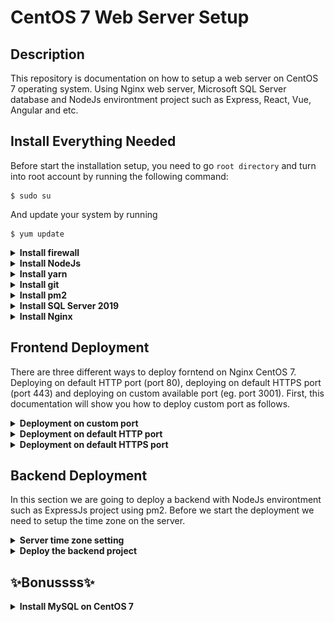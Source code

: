# CentOS 7 Web Server Setup

## Description

This repository is documentation on how to setup a web server on CentOS 7 operating system. Using Nginx web server, Microsoft SQL Server database and NodeJs environtment project such as Express, React, Vue, Angular and etc.

## Install Everything Needed

Before start the installation setup, you need to go `root directory` and turn into root account by running the following command:

```linux
$ sudo su
```

And update your system by running

```linux
$ yum update
```

<details>
<summary><b>Install firewall</b></summary>

<p>

First, you need to install firewall with this comamnd

```linux
$ yum install firewalld
```

After install firewall, you can enable the service and reboot your server to keep in mind that firewalld will cause the service to start up at boot

```linux
$ systemctl enable firewalld
$ reboot
```

After reboot the system we can verify that the service is running and reachable by typing:

```linux
$ firewall-cmd --state
```

and the output will be like this

```linux
running
```

Enable http and https services by running

```linux
$ firewall-cmd --permanent --zone=public --add-service=http
$ firewall-cmd --permanent --zone=public --add-service=https
```

And enable port 80 for http and 443 for https and you can also enable other ports as you want

```linux
$ firewall-cmd --permanent --zone=public --add-port=80/tcp
$ firewall-cmd --permanent --zone=public --add-port=443/tcp
$ firewall-cmd --permanent --zone=public --add-port=3000/tcp
```

Once everything is set, you can check the list that you have activated

```linux
$ firewall-cmd --permanent --zone=public --list-all
```

</p>
</details>

<details>
<summary><b>Install NodeJs</b></summary>

<p>

Before install NodeJs, install nvm with following command

```linux
$ curl -o- https://raw.githubusercontent.com/nvm-sh/nvm/v0.35.3/install.sh | bash
```

Close and re-opent the terminal and check nvm version to verify that nvm is installed successfully

```linux
$ nvm --version
```

After that you can install NodeJs with 3 options. First, you can install the lates version of NodeJs by typing:

```linux
$ nvm install node
```

or you can install the lts version:

```linux
$ nvm install --lts
```

or you can install the specific version (eg. v16.16.0):

```linux
$ nvm install 16.16.0
```

After installation success, check node and npm version to make sure that NodeJs is installed successfully

```linux
$ node --version
$ npm --version
```

</p>
</details>

<details>
<summary><b>Install yarn</b></summary>

<p>

Before install yarn, you need to import yarn repository with the following commands:

```linux
$ curl --silent --location https://dl.yarnpkg.com/rpm/yarn.repo | sudo tee /etc/yum.repos.d/yarn.repo
$ rpm --import https://dl.yarnpkg.com/rpm/pubkey.gpg
```

Once the repository is added, you can install yarn, by running:

```linux
$ yum install yarn
```

Verify the installation by checking the yarn version number:

```linux
$ yarn --version
```

</p>
</details>

<details>
<summary><b>Install git</b></summary>

<p>

Install git with the following commands:

```linux
$ yum install git
```

Verify the installation by chekcing the git version number:

```linux
$ git --version
```

Setting up your git by using the git config command to provide the name and email address that you would like to have embedded into your commits:

```linux
$ git config --global user.name "Your Name"
$ git config --global user.email "you@example.com"
```

To confirm that these configurations were added successfully, we can see all of the configuration items that have been set by typing:

```linux
$ git config --list
```

</p>
</details>

<details>
<summary><b>Install pm2</b></summary>

<p>

Install pm2 with the following commands:

```linux
$ npm i -g pm2
```

Verify the installation by chekcing the pm2 list:

```linux
$ pm2 list
```

</p>
</details>

<details>
<summary><b>Install SQL Server 2019</b></summary>

<p>

Before start the installation, make sure that your memory at least more than 2GB (not 2GB but 3GB or more). You can add the repository to your CentOS 7 by running the following command:

```linux
$ curl -o /etc/yum.repos.d/mssql-server.repo https://packages.microsoft.com/config/rhel/7/mssql-server-2019.repo
```

Update your system cache:

```linux
$ yum makecache
```

Then install SQL server 2019:

```linux
$ yum install -y mssql-server
```

After the installation, get info about the installed package

```linux
$ rpm -qi mssql-server
```

And the output will be like this:

```linux
Name        : mssql-server
Version     : 15.0.4223.1
Release     : 2
Architecture: x86_64
Install Date: Tue May 17 08:22:16 2022
Group       : Unspecified
Size        : 1297034956
License     : Commercial
Signature   : RSA/SHA256, Mon Apr 18 20:46:17 2022, Key ID eb3e94adbe1229cf
Source RPM  : mssql-server-15.0.4223.1-2.src.rpm
Build Date  : Mon Apr 18 20:05:17 2022
Build Host  : 17a94b24c000000.qzwxqe3wa2kubparrevzc0ivhc.xx.internal.cloudapp.net
...
```

After the package installation finishes, run mssql-conf setup and follow the prompts to set the sa (super admin) password and choose your edition

```linux
$ sudo /opt/mssql/bin/mssql-conf setup
```

And the output will be like this:

```linux
Choose an edition of SQL Server:
  1) Evaluation (free, no production use rights, 180-day limit)
  2) Developer (free, no production use rights)
  3) Express (free)
  4) Web (PAID)
  5) Standard (PAID)
  6) Enterprise (PAID)
  7) Enterprise Core (PAID)
  8) I bought a license through a retail sales channel and have a product key to enter.
```

For example we chose Developer Edition (number 2). And then type Yes and enter your sa password.

Then Install mssql-tools with the unixODBC developer package. Add the repository containing required packages using the next command:

```linux
$ curl -o /etc/yum.repos.d/msprod.repo https://packages.microsoft.com/config/rhel/7/prod.repo
```

With the repository added, we can proceed to install the tools

```linux
$ yum -y install mssql-tools unixODBC-devel
```

Accept the license terms during installation

After the installation success, you are ready to start and enable the sql server

```linux
$ systemctl start mssql-server
$ systemctl enable mssql-server
```

Add `/opt/mssql/bin/` to your $PATH variable:

```linux
$ echo 'export PATH=$PATH:/opt/mssql/bin:/opt/mssql-tools/bin' | sudo tee /etc/profile.d/mssql.sh
```

Source the file to start using MS SQL executable binaries in your current shell session:

```linux
$ source /etc/profile.d/mssql.sh
```

Allow SQL Server ports for remote hosts to connect:

```linux
$ firewall-cmd --permanent --add-port=1433/tcp
$ firewall-cmd --reload
```

Finally, connect to the SQL Server and verify it is working

```linux
$ sqlcmd -S localhost -U SA
```

At the first line type `select name from sysusers;` and 2nd line type `go`. Congrats if you see the list of database. You can try to test remote connection of the databse using SSMS, DBEaver or etc

</p>
</details>

<details>
<summary><b>Install Nginx</b></summary>

<p>

Before installing nginx, you need to add the EPEL software repository:

```linux
$ yum install epel-release
```

Install Nginx

```linux
$ yum install nginx
```

Start and enable nginx service:

```linux
$ systemctl start nginx
$ systemctl enable nginx
```

Check nginx service status after start by running this following command:

```linux
$ systemctl status nginx
```

And the output will be like this:

```linux
● nginx.service - The nginx HTTP and reverse proxy server
   Loaded: loaded (/usr/lib/systemd/system/nginx.service; disabled; vendor preset: disabled)
   Active: active (running) since Mon 2022-01-24 20:14:24 UTC; 5s ago
  Process: 1898 ExecStart=/usr/sbin/nginx (code=exited, status=0/SUCCESS)
  Process: 1896 ExecStartPre=/usr/sbin/nginx -t (code=exited, status=0/SUCCESS)
  Process: 1895 ExecStartPre=/usr/bin/rm -f /run/nginx.pid (code=exited, status=0/SUCCESS)
 Main PID: 1900 (nginx)
   CGroup: /system.slice/nginx.service
           ├─1900 nginx: master process /usr/sbin/nginx
           └─1901 nginx: worker process
```

If you haven't allow the firewall, allow the firewall first:

```linux
$ firewall-cmd --permanent --zone=public --add-service=http
$ firewall-cmd --permanent --zone=public --add-service=https
$ firewall-cmd --reload
```

Reboot the system

```linux
$ sudo reboot
```

After reboot the system, access your public ip or domain name on your browser

```linux
http://server_domain_name_or_public_ip/
```

The output on your browser will be like this:
![NGINX CENTOS 7](https://assets.digitalocean.com/articles/centos/nginx/centos-7-nginx.png)

</p>
</details>

## Frontend Deployment

There are three different ways to deploy forntend on Nginx CentOS 7. Deploying on default HTTP port (port 80), deploying on default HTTPS port (port 443) and deploying on custom available port (eg. port 3001). First, this documentation will show you how to deploy custom port as follows.

<details>
<summary><b>Deployment on custom port</b></summary>

<p>

In this case for example we will use `port 3001`.

1 | Go to the `root directory` and run the following command to get root access

```linux
$ sudo su
```

2 | Check used ports with this following command:

```linux
$ netstat -tunlp
```

The output will similar like this:

```linux
Proto Recv-Q Send-Q Local Address           Foreign Address         State       PID/Program name
tcp        0      0 127.0.0.1:1434          0.0.0.0:*               LISTEN      3270/sqlservr
tcp        0      0 0.0.0.0:111             0.0.0.0:*               LISTEN      550/rpcbind
tcp        0      0 0.0.0.0:80              0.0.0.0:*               LISTEN      1862/nginx: master
tcp        0      0 0.0.0.0:22              0.0.0.0:*               LISTEN      1150/sshd
tcp        0      0 127.0.0.1:1431          0.0.0.0:*               LISTEN      3270/sqlservr
tcp        0      0 0.0.0.0:1433            0.0.0.0:*               LISTEN      3270/sqlservr
tcp        0      0 127.0.0.1:25            0.0.0.0:*               LISTEN      1097/master
tcp6       0      0 ::1:1434                :::*                    LISTEN      3270/sqlservr
tcp6       0      0 :::111                  :::*                    LISTEN      550/rpcbind
tcp6       0      0 :::80                   :::*                    LISTEN      1862/nginx: master
```

The ports on the list above are ports that already used, you can choose the available port for example `port 3001`

3 | Enable firewall on port that will used (eg. port 3001)

```linux
$ firewall-cmd --permanent --zone=public --add-port=3001/tcp
$ firewall-cmd --reload
```

After that check is the selected port already enabled with the following command:

```linux
$ firewall-cmd --permanent --zone=public --list-ports
```

4 | Open selected port

After we enable the firewall on port that we want to use, we need to open the tcp port become available:

```linux
$ semanage port -a -t http_port_t -p tcp 3001
```

Sometimes it will return error like this:

```linux
ValueError: Port tcp/3001 already defined
```

Dont worry, we can replace `-a` option with `-m` for modify as follows:

```linux
$ semanage port -m -t http_port_t -p tcp 3001
```

After that, check to verify port that we want is available:

```linux
$ semanage port -l | grep http_port_t
```

It will return similar like this:

```linux
http_port_t                    tcp      3001, 80, 81, 443, 488, 8008, 8009, 8443, 9000
```

5 | Create a forntend project folder which will be read by nginx

```linux
$ mkdir -p /var/www/project-name
```

note: `-p` flag is used to create nested directory and `project-name` is the name of the project folder

6 | Change the project folder permissions to make it accessible to everyone with the followng command:

```linux
$ chown -R $USER:$USER /var/www/project-name
$ chmod -R 755 /var/www
$ restorecon -R /var/www/project-name
```

7 | Create index.html as the main html file which will be read by nginx. Or you can copy or clone your ready-project for example using git. But in this chase we will try to create new html file

```linux
$ nano /var/www/project-name/index.html
```

Once you are directed to the text editor, paste the following html code as an example project

```html
<html>
  <head>
    <title>Whelcome to my app :)</title>
  </head>
  <body>
    <h1>Hello! This is an app with port 3001</h1>
  </body>
</html>
```

8 | Create `sites-available` and `sites-enable` folder a config folder which will be read by nginx (ignore this step if the folders already created)

```linux
$ mkdir /etc/nginx/sites-available
$ mkdir /etc/nginx/sites-enabled
```

9 | Open Nginx configuration file

```linux
$ nano /etc/nginx/nginx.conf
```

You will see the nginx configuration code. Inside the `html { ... }` block find the code that similar with:

```conf
server {
  listen        80;
  listen        [::]:80;
  server_name   _;
  root          /usr/share/nginx/html;

  # Load configuration files for the default server block.
  include /etc/nginx/default.d/*.conf;

  error_page 404 /404.html;
  location = /404.html {
  }

  error_page 500 502 503 504 /50x.html;
  location = /50x.html {
  }
}
```

That code is server config block code for default http port (port 80). Under that code (outside server { ... } block), add this following code

```conf
include /etc/nginx/sites-enabled/*.conf;
```

And it will be looks like this:

```conf
server {
  listen        80;
  listen        [::]:80;
  server_name   _;
  root          /usr/share/nginx/html;

  # Load configuration files for the default server block.
  include /etc/nginx/default.d/*.conf;

  error_page 404 /404.html;
  location = /404.html {
  }

  error_page 500 502 503 504 /50x.html;
  location = /50x.html {
  }
}

include /etc/nginx/sites-enabled/*.conf;
```

10 | Create new nginx config file at `sites-available` with file name as your project name

```linux
$ nano /etc/nginx/sites-available/project-name.conf
```

And paste this following code:

```conf
server {
  listen       3001;
  listen       [::]:3001;
  server_name  _;
  root         /var/www/project-name;

  location / {
    if ( $uri = '/index.html' ) {
      add_header Cache-Control no-store always;
    }
    try_files $uri $uri/ /index.html;
  }

  # Load configuration files for the default server block.
  include /etc/nginx/default.d/*.conf;

  error_page 404 /404.html;
  location = /404.html {
  }

  error_page 500 502 503 504 /50x.html;
  location = /50x.html {
  }
}
```

Maybe you will think that the code is similar to the nginx config code in step number 8. The difference are `port number` assign with selected port and `root directory` assign with your project directory that you have been created before and add new `location / { ... }` code block

11 | Finally the final step. Link the config file that have been just created on `sites-available` to `sites-enabled` with this following command:

```linux
$ ln -s /etc/nginx/sites-available/project-name.conf /etc/nginx/sites-enabled/project-name.conf
```

After that you should restart nginx service

```linux
$ systemctl restart nginx
```

note: sometimes at this step you will facing an error that nginx service cannot be restart. Try to check your setting from the step 1 untill step 10 again. If you are sure that it is in accordance with the instructions, then it is likely that what happen is that the port you have chosen cannot be used by the nginx service. Then try using another port and repeat the steps above starting from the first step.

If you can successfully restart nginx service, access `public ip with port` on your browser

```linux
http://server_public_ip:3001/
```

</p>
</details>

<details>
<summary><b>Deployment on default HTTP port</b></summary>

<p>

In this section we will use `default HTTP port (port 80)`.

1 | Go to the root directory and run the following command to get root access

```linux
$ sudo su
```

2 | Enable firewall on default HTTP port

```linux
$ firewall-cmd --permanent --zone=public --add-service=http
$ firewall-cmd --permanent --zone=public --add-port=80/tcp
$ firewall-cmd --reload
```

After that check is the default HTTP port already enabled with the following command:

```linux
$ firewall-cmd --permanent --zone=public --list-all
```

3 | Create a forntend project folder which will be read by nginx

```linux
$ mkdir -p /var/www/project-name
```

note: -p flag is used to create nested directory and project-name is the name of the project folder

4 | Change the project folder permissions to make it accessible to everyone with the followng command:

```linux
$ chown -R $USER:$USER /var/www/project-name
$ chmod -R 755 /var/www
$ restorecon -R /var/www/project-name
```

5 | Create index.html as the main html file which will be read by nginx. Or you can copy or clone your ready-project for example using git. But in this chase we will try to create new html file

```linux
$ nano /var/www/project-name/index.html
```

Once you are directed to the text editor, paste the following html code as an example project

```html
<html>
  <head>
    <title>Whelcome to my app :)</title>
  </head>
  <body>
    <h1>Hello! This is an app default HTTP port 80</h1>
  </body>
</html>
```

6 | Open Nginx configuration file

```linux
$ nano /etc/nginx/nginx.conf
```

You will see the nginx configuration code. Inside the html { ... } block find the code that similar with:

```conf
server {
  listen        80;
  listen        [::]:80;
  server_name   _;
  root          /usr/share/nginx/html;

  # Load configuration files for the default server block.
  include /etc/nginx/default.d/*.conf;

  error_page 404 /404.html;
  location = /404.html {
  }

  error_page 500 502 503 504 /50x.html;
  location = /50x.html {
  }
}
```

That code is server config block code for default http port (port 80). Change the root directory project with your project directory that you just have been created and add `location / { ... }` code block under the root directory. It should similar like this:

```conf
server {
  listen        80;
  listen        [::]:80;
  server_name   _;
  root          /var/www/project-name;

  location / {
    if ( $uri = '/index.html' ) {
      add_header Cache-Control no-store always;
    }
    try_files $uri $uri/ /index.html;
  }

  # Load configuration files for the default server block.
  include /etc/nginx/default.d/*.conf;

  error_page 404 /404.html;
  location = /404.html {
  }

  error_page 500 502 503 504 /50x.html;
  location = /50x.html {
  }
}
```

7 | Restart nginx service

```linux
$ systemctl restart nginx
```

If you can successfully restart nginx service, access server public ip with your browser

```linux
http://server_public_ip/
```

</p>
</details>

<details>
<summary><b>Deployment on default HTTPS port</b></summary>

<p>

COMING SOON 😫😋😁

</p>
</details>

## Backend Deployment

In this section we are going to deploy a backend with NodeJs environtment such as ExpressJs project using pm2. Before we start the deployment we need to setup the time zone on the server.

<details>
<summary><b>Server time zone setting</b></summary>

<p>

If you are already setting up your server time zone you can just skip this part.

1 | Go to the `root directory` and run the following command to get root access

```linux
$ sudo su
```

2 | Check server current time zone

```linux
$ timedatectl
```

The output will similar like this:

```linux
      Local time: Sat 2023-03-18 02:00:01 UTC
  Universal time: Sat 2023-03-18 02:00:01 UTC
        RTC time: Sat 2023-03-18 02:00:01
       Time zone: UTC (UTC, +0000)
     NTP enabled: yes
NTP synchronized: yes
 RTC in local TZ: no
      DST active: n/a
```

3 | Basicly the default server time zone is UTC. You need to change it with time zone that you want. For example in this case we are going to change it with Asia/Jakarta time zone (WIB). First, we need to check available time zone list as follows:

```linux
$ timedatectl list-timezones
```

4 | Change the time zone

```linux
$ timedatectl set-timezone Asia/Jakarta
```

5 | Check server time zone once again

```linux
$ timedatectl
```

The output will similar like this:

```linux
      Local time: Sat 2023-03-18 09:19:25 WIB
  Universal time: Sat 2023-03-18 02:19:25 UTC
        RTC time: Sat 2023-03-18 02:19:25
       Time zone: Asia/Jakarta (WIB, +0700)
     NTP enabled: yes
NTP synchronized: yes
 RTC in local TZ: no
      DST active: n/a
```

</p>
</details>

<details>
<summary><b>Deploy the backend project</b></summary>

<p>

In this part we will deploy an ExpressJs project using pm2 with `port 4000`

1 | Go to the `root directory` and run the following command to get root access

```linux
$ sudo su
```

2 | Check used ports with this following command:

```linux
$ netstat -tunlp
```

The output will similar like this:

```linux
Proto Recv-Q Send-Q Local Address           Foreign Address         State       PID/Program name
tcp        0      0 127.0.0.1:1434          0.0.0.0:*               LISTEN      3270/sqlservr
tcp        0      0 0.0.0.0:111             0.0.0.0:*               LISTEN      550/rpcbind
tcp        0      0 0.0.0.0:80              0.0.0.0:*               LISTEN      1862/nginx: master
tcp        0      0 0.0.0.0:22              0.0.0.0:*               LISTEN      1150/sshd
tcp        0      0 127.0.0.1:1431          0.0.0.0:*               LISTEN      3270/sqlservr
tcp        0      0 0.0.0.0:1433            0.0.0.0:*               LISTEN      3270/sqlservr
tcp        0      0 127.0.0.1:25            0.0.0.0:*               LISTEN      1097/master
tcp6       0      0 ::1:1434                :::*                    LISTEN      3270/sqlservr
tcp6       0      0 :::111                  :::*                    LISTEN      550/rpcbind
tcp6       0      0 :::80                   :::*                    LISTEN      1862/nginx: master
```

The ports on the list above are ports that already used, you can choose the available port for example `port 4000`

3 | Enable firewall on port that will used (eg. port 4000)

```linux
$ firewall-cmd --permanent --zone=public --add-port=4000/tcp
$ firewall-cmd --reload
```

After that check is the selected port already enabled with the following command:

```linux
$ firewall-cmd --permanent --zone=public --list-ports
```

4 | Open selected port

After we enable the firewall on port that we want to use, we need to open the tcp port become available:

```linux
$ semanage port -a -t http_port_t -p tcp 4000
```

Sometimes it will return error like this:

```linux
ValueError: Port tcp/4000 already defined
```

Dont worry, we can replace `-a` option with `-m` for modify as follows:

```linux
$ semanage port -m -t http_port_t -p tcp 4000
```

After that, check to verify port that we want is available:

```linux
$ semanage port -l | grep http_port_t
```

It will return similar like this:

```linux
http_port_t                    tcp      4000, 80, 81, 443, 488, 8008, 8009, 8443, 9000
```

5 | Create a backend project folder or clone from your git remote repository which will be execute by pm2

```linux
$ mkdir -p /var/server/project-name
$ cd /var/server/project-name
$ git init
$ git checkout -b main
$ git remote add origin https://github_repo_url
$ git pull origin main
```

or

```linux
$ mkdir -p /var/server
$ cd /var/server
$ git clone https://github_repo_url
```

note: `-p` flag is used to create nested directory and `project-name` is the name of the project folder

6 | Change the project folder permissions to make it accessible to everyone with the followng command:

```linux
$ chown -R $USER:$USER /var/server/project-name
$ chmod -R 755 /var/server
$ restorecon -R /var/server/project-name
```

7 | Install the project

Go to the project directory

```linux
$ cd /var/server/project-name
```

Using npm:

```linux
$ npm install
```

Using yarn:

```linux
$ yarn
```

8 | Run the project locally to verify that it's working

In this step, we are going to run the project as development mode. And here is the script preview inside the `package.json` file

```json
"scripts": {
  "dev": "nodemon ./src/index.js",
  "start": "node ./src/index.js",
  "test": "echo \"Error: no test specified\" && exit 1"
},
```

Go to the project directory

```linux
$ cd /var/server/project-name
```

Let's try to run in development mode:

```linux
$ yarn dev
```

Once it's running, test your project end-point on your Postman

```
http://server_public_ip:4000/your_end_point
```

If it seems okay, stop the project by pressing CTRL + C on terminal and lets go to the next step

note: before you start the project locally, make sure you have alraedy setting up your environtment variables such as port and etc. And make sure the port that you use on your project is the same with port that you will use for the backend deployment (eg. port 4000 for this case).

9 | Run the project with pm2

Go to the server directory that you have been created

```linux
$ cd /var/server
```

After that run your project with pm2:

```linux
$ pm2 start ./project-name/src/index.js --name="type_name_here"
```

explanation:

• `start` is command to execute your project. It's not always use start, it based on your `package.json` file scripts (see 8th step) for example based package.json file on 8th step above you can use `pm2 start` or `pm2 dev` or etc.

• `./project-name/src/index.js` is path to target your main project file (in this case is index.js).

• `--name="type_name_here"` is the name that will shown on the pm2 running list. For example `--name="my-awesome-backend"`.

After you execute the pm2, check the pm2 list to verify that it is running by the following command:

```linux
$ pm2 list
```

And the output will be like this:

![alt text](https://github.com/bhaktibuana/centos7-web-server-setup/blob/main/assets/pm2-list.png?raw=true)

Make sure that the status is `Online`

10 | Check ports that used on your server to verify that your project is currently running

```linux
$ netstat -tunlp
```

The output will be similar like this:

```linux
tcp6       0      0 :::4000                 :::*                    LISTEN      18016/node /var/ser
```

If you see something like that, congrat! your backend deployment success!

Now you can test it on your Postman

```
http://server_public_ip:4000/your_end_point
```

If you want to stop your project you can run this following command:

```linux
$ pm2 stop selected_pm2_id
```

or

```linux
$ pm2 stop selected_pm2_name
```

If you want to delete the task, you can stop it first and do this:

```linux
$ pm2 delete selected_pm2_id
```

or

```linux
$ pm2 delete selected_pm2_name
```

</p>
</details>

## ✨Bonussss✨

<details>
<summary><b>Install MySQL on CentOS 7</b></summary>

<p>

1 | Go to the root directory and run the following command to get root access

```linux
$ sudo su
```

2 | Before start to install MySQL, update all package on your system

```linux
$ yum update
```

3 | In web browser, visit:

```
https://dev.mysql.com/downloads/repo/yum/
```

You will see something like this:

![alt text](https://github.com/bhaktibuana/centos7-web-server-setup/blob/main/assets/download-mysql.png?raw=true)

There are many version of MySQL, choose the `Red Hat Enterprise Linux 7` for CentOS 7. And copy the text in the red box as shown in the image.

4 | Locate the desired version, and update it as needed in the link below (paste from the text you just copied):

```linux
$ curl -sSLO https://dev.mysql.com/get/mysql80-community-release-el7-7.noarch.rpm
```

Once the rpm file is saved, we will verify the integrity of the download by running `md5sum` and comparing it with the corresponding MD5 value listed on the site:

```linux
$ md5sum mysql80-community-release-el7-7.noarch.rpm
```

the output will be like this:

```linux
e2bd920ba15cd3d651c1547661c60c7c  mysql80-community-release-el7-7.noarch.rpm
```

5 | Add MySQL yum repositories and install MySQL Server

```linux
$ rpm -ivh mysql80-community-release-el7-7.noarch.rpm
$ yum install mysql-server
```

if there any question while you installing MySQL just press `y`

6 | Start the MySQL Service

```linux
$ systemctl start mysqld
```

and check the service status

```linux
$ systemctl status mysqld
```

During the installation process, a temporary password is generated for the MySQL root user. Locate it in the mysqld.log with this command:

```linux
$ grep 'temporary password' /var/log/mysqld.log
```

7 | Configuring MySQL

Before we start to use MySQL we need to configure the root password first.

```linux
$ mysql_secure_installation
```

This will prompt you for the default root password. As soon as you enter it, you will be required to change it.

```linux
The existing password for the user account root has expired. Please set a new password.

New password:
```

Enter a new 12-character password that contains at least one uppercase letter, one lowercase letter, one number and one special character. Re-enter it when prompted.

And you'll receive feedback after entering the password, just answer `No` at all.

8 | Testing MySQL

We can verify our installation and get information about it by connecting with the `mysqladmin` tool, a client that lets you run administrative commands. Use the following command to connect to MySQL as root (`-u root`), prompt for a password (`-p`), and return the version.

```linux
$ mysqladmin -u root -p version
```

the output will be similar like this:

```linux
mysqladmin  Ver 8.0.28 for Linux on x86_64 (MySQL Community Server - GPL)
Copyright (c) 2000, 2022, Oracle and/or its affiliates.

Oracle is a registered trademark of Oracle Corporation and/or its
affiliates. Other names may be trademarks of their respective
owners.

Server version		8.0.28
Protocol version	10
Connection		Localhost via UNIX socket
UNIX socket		/var/lib/mysql/mysql.sock
Uptime:			3 min 2 sec

Threads: 2  Questions: 14  Slow queries: 0  Opens: 133  Flush tables: 3  Open tables: 49  Queries per second avg: 0.076
```

This indicates your installation has been successful.

9 | Enable firewall on MySQL port (port 3306 default)

```linux
$ firewall-cmd --permanent --zone=public --add-port=3306/tcp
$ firewall-cmd --reload
```

After that check is the port already enabled with the following command:

```linux
$ firewall-cmd --permanent --zone=public --list-ports
```

10 | Enable SSL for MySQL

```linux
$ mysql -u root -p
```

Enter your MySQL root password. Then check SSL by typing:

```linux
mysql> SHOW GLOBAL VARIABLES LIKE `%ssl%`;
```

The output will be like this:

```linux
+---------------+-----------------+
| Variable_name | Value           |
+---------------+-----------------+
| have_openssl  | YES             |
| have_ssl      | YES             |
| ssl_ca        | ca.pem          |
| ssl_capath    |                 |
| ssl_cert      | server-cert.pem |
| ssl_cipher    |                 |
| ssl_crl       |                 |
| ssl_crlpath   |                 |
| ssl_key       | server-key.pem  |
+---------------+-----------------+
9 rows in set (0.01 sec)
```

After that you can check SSL status

```linux
mysql> STATUS;
```

the output will be like this:

```linux
--------------
mysql Ver 14.14 Distrib 5.7.18, for Linux (x86_64) using EditLine wrapper

Connection id: 4
Current database:
Current user: root@localhost
SSL: Not in use
Current pager: stdout
Using outfile: ''
Using delimiter: ;
Server version: 5.7.18 MySQL Community Server (GPL)
Protocol version: 10
Connection: Localhost via UNIX socket
Server characterset: latin1
Db characterset: latin1
Client characterset: utf8
Conn. characterset: utf8
UNIX socket: /var/lib/mysql/mysql.sock
Uptime: 27 min 25 sec

Threads: 1 Questions: 12 Slow queries: 0 Opens: 113 Flush tables: 1 Open tables: 106 Queries per second avg: 0.007
--------------
```

as you can see SSL is still not in use. type `exit` at mysql CLI and lets enable the SSL.

To enable the SSL for MySQL we need to modify MySQL config file.

```linux
$ nano /etc/my.cnf
```

Under the `[mysqld]` add the following content:

```linux
ssl-ca=/var/lib/mysql/ca.pem
ssl-cert=/var/lib/mysql/server-cert.pem
ssl-key=/var/lib/mysql/server-key.pem
```

for example:

```linux
[mysqld]

...
...
other config code
...
...

ssl-ca=/var/lib/mysql/ca.pem
ssl-cert=/var/lib/mysql/server-cert.pem
ssl-key=/var/lib/mysql/server-key.pem
```

after that add the following content:

```linux
[client]
ssl-ca=/var/lib/mysql/ca.pem
ssl-cert=/var/lib/mysql/client-cert.pem
ssl-key=/var/lib/mysql/client-key.pem
```

it will be like follows:

```linux
[mysqld]

...
...
other config code
...
...

ssl-ca=/var/lib/mysql/ca.pem
ssl-cert=/var/lib/mysql/server-cert.pem
ssl-key=/var/lib/mysql/server-key.pem

[client]
ssl-ca=/var/lib/mysql/ca.pem
ssl-cert=/var/lib/mysql/client-cert.pem
ssl-key=/var/lib/mysql/client-key.pem
```

save and restart MySQL service

```linux
$ systemctl restart mysqld
```

After that open mysql again by typing:

```linux
$ mysql -u root -p
```

Enter your MySQL root password and check the SSL status by typing the following command on MySQL CLI:

```linux
mysql> STATUS;
```

the output will be like this:

```linux
--------------
mysql Ver 14.14 Distrib 5.7.18, for Linux (x86_64) using EditLine wrapper

Connection id: 3
Current database:
Current user: root@localhost
SSL: Cipher in use is DHE-RSA-AES256-SHA
Current pager: stdout
Using outfile: ''
Using delimiter: ;
Server version: 5.7.18 MySQL Community Server (GPL)
Protocol version: 10
Connection: Localhost via UNIX socket
Server characterset: latin1
Db characterset: latin1
Client characterset: utf8
Conn. characterset: utf8
UNIX socket: /var/lib/mysql/mysql.sock
Uptime: 1 min 32 sec

Threads: 1 Questions: 6 Slow queries: 0 Opens: 105 Flush tables: 1 Open tables: 98 Queries per second avg: 0.065
--------------
```

SSL is now enabled and connections are secured through it.

11 | Enable remote connection

Edit the MySQL config file by typing the following command:

```linux
$ nano /etc/my.cnf
```

At the end of the `[mysqld]` add the following code:

```linux
bind-address=*
```

save and restart MySQL service

```linux
$ systemctl restart mysqld
```

12 | Create a new user for remote connection

Open MySQL again by typing:

```linux
$ mysql -u root -p
```

enter your MySQL root password and crate new user as follows:

```linux
mysql> CREATE USER 'root'@'%' IDENTIFIED BY 'your_password_here';
```

check the user list on your MySQL

```linux
mysql> USE mysql;
mysql> SELECT user, host from user;
```

you will see something like this:

```linux
+------------------+-----------+
| user             | host      |
+------------------+-----------+
| root             | %         |
| mysql.infoschema | localhost |
| mysql.session    | localhost |
| mysql.sys        | localhost |
| root             | localhost |
+------------------+-----------+
5 rows in set (0.00 sec)
```

We can see that there are two root user with host `localhost` and `%`. The root with host `localhost` is the default user, and root with host `%` is the root user that you just created.

After that, you need to grant all access to both root user.

```linux
mysql> GRANT ALL ON *.* TO 'root'@'localhost';
mysql> GRANT ALL ON *.* TO 'root'@'%';
mysql> FLUSH PRIVILEGES;
```

Well, everything is set up. You can remote your MySQL on your computer with these following configs:

```
host      : your_public_ip
user      : root
password  : your_root_password
```

</p>
</details>
